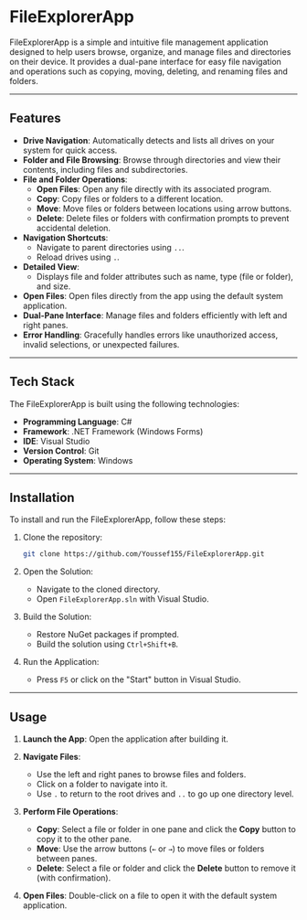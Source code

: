# FileExplorerApp

FileExplorerApp is a simple and intuitive file management application designed to help users browse, organize, and manage files and directories on their device. It provides a dual-pane interface for easy file navigation and operations such as copying, moving, deleting, and renaming files and folders.

---

## Features

- **Drive Navigation**: Automatically detects and lists all drives on your system for quick access.
- **Folder and File Browsing**: Browse through directories and view their contents, including files and subdirectories.
- **File and Folder Operations**:
  - **Open Files**: Open any file directly with its associated program.
  - **Copy**: Copy files or folders to a different location.
  - **Move**: Move files or folders between locations using arrow buttons.
  - **Delete**: Delete files or folders with confirmation prompts to prevent accidental deletion.
- **Navigation Shortcuts**:
  - Navigate to parent directories using `..`.
  - Reload drives using `.`.
- **Detailed View**:
  - Displays file and folder attributes such as name, type (file or folder), and size.
- **Open Files**: Open files directly from the app using the default system application.
- **Dual-Pane Interface**: Manage files and folders efficiently with left and right panes.
- **Error Handling**: Gracefully handles errors like unauthorized access, invalid selections, or unexpected failures.

---

## Tech Stack

The FileExplorerApp is built using the following technologies:

- **Programming Language**: C#
- **Framework**: .NET Framework (Windows Forms)
- **IDE**: Visual Studio
- **Version Control**: Git
- **Operating System**: Windows

---

## Installation

To install and run the FileExplorerApp, follow these steps:

1. Clone the repository:
   ```bash
   git clone https://github.com/Youssef155/FileExplorerApp.git

2. Open the Solution:
   - Navigate to the cloned directory.
   - Open `FileExplorerApp.sln` with Visual Studio.

3. Build the Solution:
   - Restore NuGet packages if prompted.
   - Build the solution using `Ctrl+Shift+B`.

4. Run the Application:
   - Press `F5` or click on the "Start" button in Visual Studio.

---

## Usage

1. **Launch the App**: Open the application after building it.

2. **Navigate Files**:
   - Use the left and right panes to browse files and folders.
   - Click on a folder to navigate into it.
   - Use `.` to return to the root drives and `..` to go up one directory level.

3. **Perform File Operations**:
   - **Copy**: Select a file or folder in one pane and click the **Copy** button to copy it to the other pane.
   - **Move**: Use the arrow buttons (`←` or `→`) to move files or folders between panes.
   - **Delete**: Select a file or folder and click the **Delete** button to remove it (with confirmation).

4. **Open Files**: Double-click on a file to open it with the default system application.

